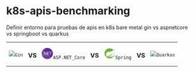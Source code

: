 # k8s-apis-benchmarking
Definir entorno para pruebas de apis en k8s bare metal
gin vs aspnetcore vs springboot vs quarkus

<table border="0">
   <tr>
      <td align="center" valign="middle">
         <code><img height="30" src="https://avatars.githubusercontent.com/u/7894478">Gin</code>
      </td>
      <td align="center" valign="middle">
         <h3>VS</h3>
      </td>
      <td align="center" valign="middle">
         <code><img height="30" src="https://raw.githubusercontent.com/github/explore/a92591a79a4ce31660058d7ccc66c79266931f61/topics/dotnet/dotnet.png">ASP.NET_Core</code>
      </td>
      <td align="center" valign="middle">
         <h3>VS</h3>
      </td>
      <td align="center" valign="middle">
         <code><img height="30" src="https://raw.githubusercontent.com/github/explore/80688e429a7d4ef2fca1e82350fe8e3517d3494d/topics/spring-boot/spring-boot.png">Spring</code>
      </td>
      <td align="center" valign="middle">
         <h3>VS</h3>
      </td>
      <td align="center" valign="middle">
         <code><img height="30" src="https://avatars.githubusercontent.com/u/47638783">Quarkus</code>
      </td>
   </tr>
</table>